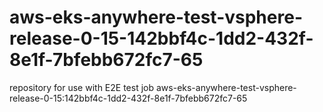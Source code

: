 # aws-eks-anywhere-test-vsphere-release-0-15-142bbf4c-1dd2-432f-8e1f-7bfebb672fc7-65
repository for use with E2E test job aws-eks-anywhere-test-vsphere-release-0-15:142bbf4c-1dd2-432f-8e1f-7bfebb672fc7-65
